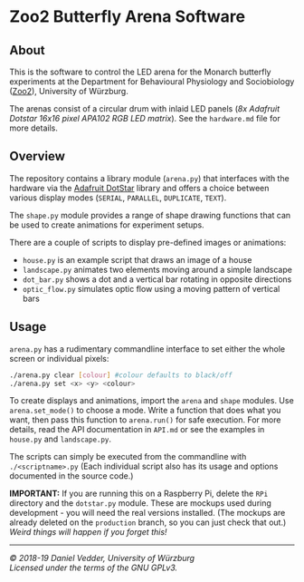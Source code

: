 # Zoo2 Butterfly Arena Software

## About

This is the software to control the LED arena for the Monarch butterfly experiments
at the Department for Behavioural Physiology and Sociobiology 
([Zoo2](https://www.biozentrum.uni-wuerzburg.de/en/zoo2/research/el-jundi-lab/)), 
University of Würzburg.

The arenas consist of a circular drum with inlaid LED panels
(*8x Adafruit Dotstar 16x16 pixel APA102 RGB LED matrix*). See the `hardware.md`
file for more details.

## Overview

The repository contains a library module (`arena.py`) that interfaces with the 
hardware via the [Adafruit DotStar](https://github.com/adafruit/Adafruit_DotStar_Pi)
library and offers a choice between various display modes (`SERIAL`, `PARALLEL`,
`DUPLICATE`, `TEXT`).

The `shape.py` module provides a range of shape drawing functions that can be
used to create animations for experiment setups.

There are a couple of scripts to display pre-defined images or animations:

* `house.py` is an example script that draws an image of a house
* `landscape.py` animates two elements moving around a simple landscape
* `dot_bar.py` shows a dot and a vertical bar rotating in opposite directions
* `optic_flow.py` simulates optic flow using a moving pattern of vertical bars

## Usage

`arena.py` has a rudimentary commandline interface to set either the whole screen
or individual pixels:

```bash
./arena.py clear [colour] #colour defaults to black/off
./arena.py set <x> <y> <colour>
```

To create displays and animations, import the `arena` and `shape` modules. Use 
`arena.set_mode()` to choose a mode. Write a function that does what you want, 
then pass this function to `arena.run()` for safe execution. For more details,
read the API documentation in `API.md` or see the examples in `house.py` and 
`landscape.py`.

The scripts can simply be executed from the commandline with `./<scriptname>.py`
(Each individual script also has its usage and options documented in the source 
code.)

**IMPORTANT:** If you are running this on a Raspberry Pi, delete the `RPi` 
directory and the `dotstar.py` module. These are mockups used during 
development - you will need the real versions installed. (The mockups are already
deleted on the `production` branch, so you can just check that out.) *Weird
things will happen if you forget this!*

---

*&copy; 2018-19 Daniel Vedder, University of Würzburg*  
*Licensed under the terms of the GNU GPLv3.*

